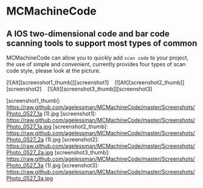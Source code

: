 # MCMachineCode

## A IOS two-dimensional code and bar code scanning tools to support most types of common

MCMachineCode can allow you to quickly add `scan code` to your project, the use of simple and convenient, currently provides four types of scan code style, please look at the picture.

[![Alt][screenshot1_thumb]][screenshot1]    [![Alt][screenshot2_thumb]][screenshot2]    [![Alt][screenshot3_thumb]][screenshot3]    

[screenshot1_thumb]: https://raw.github.com/agelessman/MCMachineCode/master/Screenshots/Photo_0527_1a (1).jpg
[screenshot1]: https://raw.github.com/agelessman/MCMachineCode/master/Screenshots/Photo_0527_1a.jpg
[screenshot2_thumb]: https://raw.github.com/agelessman/MCMachineCode/master/Screenshots/Photo_0527_2a (1).jpg
[screenshot2]: https://raw.github.com/agelessman/MCMachineCode/master/Screenshots/Photo_0527_2a.jpg
[screenshot3_thumb]: https://raw.github.com/agelessman/MCMachineCode/master/Screenshots/Photo_0527_3a (1).jpg
[screenshot3]: https://raw.github.com/agelessman/MCMachineCode/master/Screenshots/Photo_0527_3a.jpg